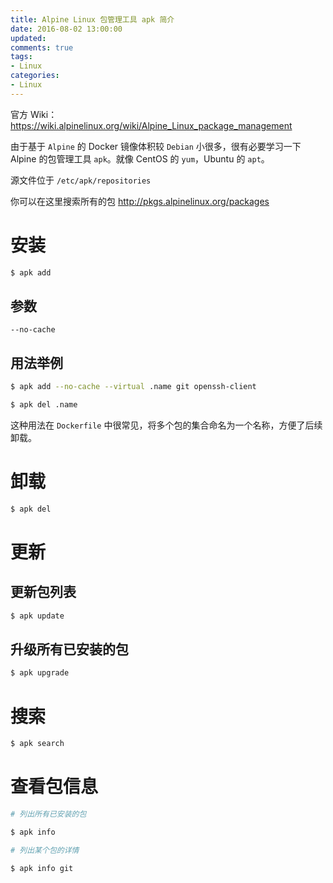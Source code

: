 ```yaml
---
title: Alpine Linux 包管理工具 apk 简介
date: 2016-08-02 13:00:00
updated:
comments: true
tags:
- Linux
categories:
- Linux
---
```


官方 Wiki：https://wiki.alpinelinux.org/wiki/Alpine_Linux_package_management

<!--more-->

由于基于 `Alpine` 的 Docker 镜像体积较 `Debian` 小很多，很有必要学习一下 Alpine 的包管理工具 `apk`。就像 CentOS 的 `yum`，Ubuntu 的 `apt`。

源文件位于 `/etc/apk/repositories`

你可以在这里搜索所有的包 http://pkgs.alpinelinux.org/packages

# 安装

```bash
$ apk add
```

## 参数

`--no-cache`

## 用法举例

```bash
$ apk add --no-cache --virtual .name git openssh-client

$ apk del .name
```

这种用法在 `Dockerfile` 中很常见，将多个包的集合命名为一个名称，方便了后续卸载。

# 卸载

```bash
$ apk del
```

# 更新

## 更新包列表

```bash
$ apk update
```

## 升级所有已安装的包

```bash
$ apk upgrade
```

# 搜索

```bash
$ apk search
```

# 查看包信息

```bash
# 列出所有已安装的包

$ apk info

# 列出某个包的详情

$ apk info git
```
